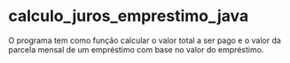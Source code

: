 # calculo_juros_emprestimo_java
O programa tem como função calcular o valor total a ser pago e o valor da parcela mensal de um empréstimo com base no valor do empréstimo.

